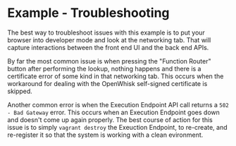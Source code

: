 # Example - Troubleshooting

The best way to troubleshoot issues with this example is to put your browser into developer mode and look at the networking tab.  That will capture interactions between the front end UI and the back end APIs.

By far the most common issue is when pressing the "Function Router" button after performing the lookup, nothing happens and there is a certificate error of some kind in that networking tab.  This occurs when the workaround for dealing with the OpenWhisk self-signed certificate is skipped.

Another common error is when the Execution Endpoint API call returns a `502 - Bad Gateway` error.  This occurs when an Execution Endpoint goes down and doesn't come up again properly.  The best course of action for this issue is to simply `vagrant destroy` the Exeuction Endpoint, to re-create, and re-register it so that the system is working with a clean evironment.